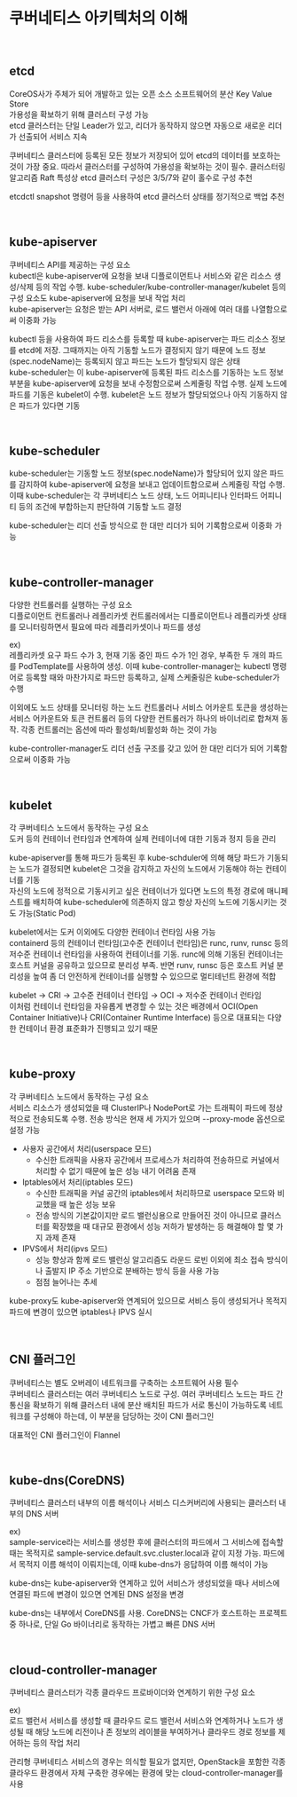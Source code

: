 # 쿠버네티스 아키텍처의 이해

<br/>

## etcd
CoreOS사가 주체가 되어 개발하고 있는 오픈 소스 소프트웨어의 분산 Key Value Store  
가용성을 확보하기 위해 클러스터 구성 가능  
etcd 클러스터는 단일 Leader가 있고, 리더가 동작하지 않으면 자동으로 새로운 리더가 선출되어 서비스 지속

쿠버네티스 클러스터에 등록된 모든 정보가 저장되어 있어 etcd의 데이터를 보호하는 것이 가장 중요. 따라서 클러스터를 구성하여 가용성을 확보하는 것이 필수. 클러스터링 알고리즘 Raft 특성상 etcd 클러스터 구성은 3/5/7와 같이 홀수로 구성 추천

etcdctl snapshot 명령어 등을 사용하여 etcd 클러스터 상태를 정기적으로 백업 추천

<br/>

## kube-apiserver
쿠버네티스 API를 제공하는 구성 요소  
kubectl은 kube-apiserver에 요청을 보내 디플로이먼트나 서비스와 같은 리소스 생성/삭제 등의 작업 수행. kube-scheduler/kube-controller-manager/kubelet 등의 구성 요소도 kube-apiserver에 요청을 보내 작업 처리  
kube-apiserver는 요청은 받는 API 서버로, 로드 밸런서 아래에 여러 대를 나열함으로써 이중화 가능

kubectl 등을 사용하여 파드 리소스를 등록할 때 kube-apiserver는 파드 리소스 정보를 etcd에 저장. 그때까지는 아직 기동할 노드가 결정되지 않기 때문에 노드 정보(spec.nodeName)는 등록되지 않고 파드는 노드가 할당되지 않은 상태  
kube-scheduler는 이 kube-apiserver에 등록된 파드 리소스를 기동하는 노드 정보 부분을 kube-apiserver에 요청을 보내 수정함으로써 스케줄링 작업 수행. 실제 노드에 파드를 기동은 kubelet이 수행. kubelet은 노드 정보가 할당되었으나 아직 기동하지 않은 파드가 있다면 기동

<br/>

## kube-scheduler
kube-scheduler는 기동할 노드 정보(spec.nodeName)가 할당되어 있지 않은 파드를 감지하여 kube-apiserver에 요청을 보내고 업데이트함으로써 스케줄링 작업 수행. 이때 kube-scheduler는 각 쿠버네티스 노드 상태, 노드 어피니티나 인터파드 어피니티 등의 조건에 부합하는지 판단하여 기동할 노드 결정

kube-scheduler는 리더 선출 방식으로 한 대만 리더가 되어 기록함으로써 이중화 가능

<br/>

## kube-controller-manager
다양한 컨트롤러를 실행하는 구성 요소  
디플로이먼트 컨트롤러나 레플리카셋 컨트롤러에서는 디플로이먼트나 레플리카셋 상태를 모니터링하면서 필요에 따라 레플리카셋이나 파드를 생성

ex)  
레플리카셋 요구 파드 수가 3, 현재 기동 중인 파드 수가 1인 경우, 부족한 두 개의 파드를 PodTemplate를 사용하여 생성. 이때 kube-controller-manager는 kubectl 명령어로 등록할 때와 마찬가지로 파드만 등록하고, 실제 스케줄링은 kube-scheduler가 수행

이외에도 노드 상태를 모니터링 하는 노드 컨트롤러나 서비스 어카운트 토큰을 생성하는 서비스 어카운트와 토큰 컨트롤러 등의 다양한 컨트롤러가 하나의 바이너리로 합쳐져 동작. 각종 컨트롤러는 옵션에 따라 활성화/비활성화 하는 것이 가능

kube-controller-manager도 리더 선출 구조를 갖고 있어 한 대만 리더가 되어 기록함으로써 이중화 가능

<br/>

## kubelet
각 쿠버네티스 노드에서 동작하는 구성 요소  
도커 등의 컨테이너 런타임과 연계하여 실제 컨테이너에 대한 기동과 정지 등을 관리

kube-apiserver를 통해 파드가 등록된 후 kube-schduler에 의해 해당 파드가 기동되는 노드가 결정되면 kubelet은 그것을 감지하고 자신의 노드에서 기동해야 하는 컨테이너를 기동  
자신의 노드에 정적으로 기동시키고 싶은 컨테이너가 있다면 노드의 특정 경로에 매니페스트를 배치하여 kube-scheduler에 의존하지 않고 항상 자신의 노드에 기동시키는 것도 가능(Static Pod)

kubelet에서는 도커 이외에도 다양한 컨테이너 런타임 사용 가능  
containerd 등의 컨테이너 런타임(고수준 컨테이너 런타임)은 runc, runv, runsc 등의 저수준 컨테이너 런타임을 사용하여 컨테이너를 기동. runc에 의해 기동된 컨테이너는 호스트 커널을 공유하고 있으므로 분리성 부족. 반면 runv, runsc 등은 호스트 커널 분리성을 높여 좀 더 안전하게 컨테이너를 실행할 수 있으므로 멀티테넌트 환경에 적합

kubelet → CRI → 고수준 컨테이너 런타임 → OCI → 저수준 컨테이너 런타임  
이처럼 컨테이너 런타임을 자유롭게 변경할 수 있는 것은 배경에서 OCI(Open Container Initiative)나 CRI(Container Runtime Interface) 등으로 대표되는 다양한 컨테이너 환경 표준화가 진행되고 있기 때문

<br/>

## kube-proxy
각 쿠버네티스 노드에서 동작하는 구성 요소  
서비스 리소스가 생성되었을 때 ClusterIP나 NodePort로 가는 트래픽이 파드에 정상적으로 전송되도록 수행. 전송 방식은 현재 세 가지가 있으며 --proxy-mode 옵션으로 설정 가능  
- 사용자 공간에서 처리(userspace 모드)
  - 수신한 트래픽을 사용자 공간에서 프로세스가 처리하여 전송하므로 커널에서 처리할 수 없기 때문에 높은 성능 내기 어려움 존재
- Iptables에서 처리(iptables 모드)
  - 수신한 트래픽을 커널 공간의 iptables에서 처리하므로 userspace 모드와 비교했을 때 높은 성능 보유
  - 전송 방식의 기본값이지만 로드 밸런싱용으로 만들어진 것이 아니므로 클러스터를 확장했을 때 대규모 환경에서 성능 저하가 발생하는 등 해결해야 할 몇 가지 과제 존재
- IPVS에서 처리(ipvs 모드)
  - 성능 향상과 함께 로드 밸런싱 알고리즘도 라운드 로빈 이외에 최소 접속 방식이나 출발지 IP 주소 기반으로 분배하는 방식 등을 사용 가능
  - 점점 늘어나는 추세

kube-proxy도 kube-apiserver와 연계되어 있으므로 서비스 등이 생성되거나 목적지 파드에 변경이 있으면 iptables나 IPVS 실시

<br/>

## CNI 플러그인
쿠버네티스는 별도 오버레이 네트워크를 구축하는 소프트웨어 사용 필수  
쿠버네티스 클러스터는 여러 쿠버네티스 노드로 구성. 여러 쿠버네티스 노드는 파드 간 통신을 확보하기 위해 클러스터 내에 분산 배치된 파드가 서로 통신이 가능하도록 네트워크를 구성해야 하는데, 이 부분을 담당하는 것이 CNI 플러그인

대표적인 CNI 플러그인이 Flannel

<br/>

## kube-dns(CoreDNS)
쿠버네티스 클러스터 내부의 이름 해석이나 서비스 디스커버리에 사용되는 클러스터 내부의 DNS 서버

ex)  
sample-service라는 서비스를 생성한 후에 클러스터의 파드에서 그 서비스에 접속할 때는 목적지로 sample-service.default.svc.cluster.local과 같이 지정 가능. 파드에서 목적지 이름 해석이 이뤄지는데, 이때 kube-dns가 응답하여 이름 해석이 가능

kube-dns는 kube-apiserver와 연계하고 있어 서비스가 생성되었을 때나 서비스에 연결된 파드에 변경이 있으면 연계된 DNS 설정을 변경

kube-dns는 내부에서 CoreDNS를 사용. CoreDNS는 CNCF가 호스트하는 프로젝트 중 하나로, 단일 Go 바이너리로 동작하는 가볍고 빠른 DNS 서버

<br/>

## cloud-controller-manager
쿠버네티스 클러스터가 각종 클라우드 프로바이더와 연계하기 위한 구성 요소

ex)  
로드 밸런서 서비스를 생성할 때 클라우드 로드 밸런서 서비스와 연계하거나 노드가 생성될 때 해당 노드에 리전이나 존 정보의 레이블을 부여하거나 클라우드 경로 정보를 제어하는 등의 작업 처리

관리형 쿠버네티스 서비스의 경우는 의식할 필요가 없지만, OpenStack을 포함한 각종 클라우드 환경에서 자체 구축한 경우에는 환경에 맞는 cloud-controller-manager를 사용
